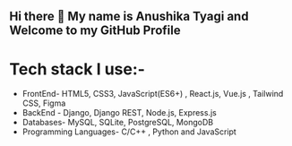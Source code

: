 ## Hi there 👋 My name is Anushika Tyagi and Welcome to my GitHub Profile 
# Tech stack I use:-
- FrontEnd- HTML5, CSS3, JavaScript(ES6+) , React.js, Vue.js , Tailwind CSS, Figma 
- BackEnd - Django, Django REST, Node.js, Express.js
- Databases- MySQL, SQLite, PostgreSQL, MongoDB
- Programming Languages- C/C++ , Python and JavaScript
  
